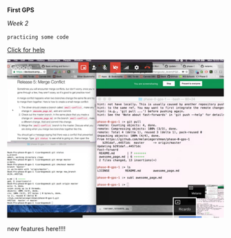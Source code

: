 **First GPS**

*Week 2*

`practicing some code`

[Click for help](www.google.com)

![Working on the assignment](./gpssesh.jpg)

new features here!!!!


